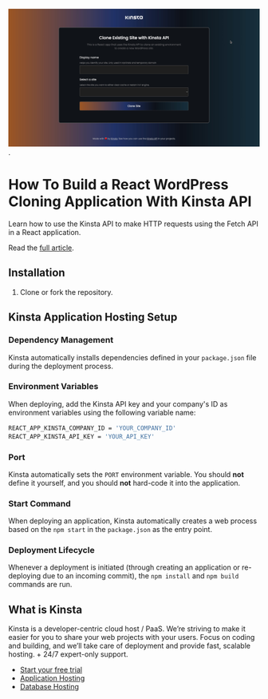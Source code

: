 ![image](/public/clone-site-ui.jpg).

# How To Build a React WordPress Cloning Application With Kinsta API

Learn how to use the Kinsta API to make HTTP requests using the Fetch API in a React application.

Read the [full article](https://kinsta.com/blog/clone-site-kinsta-api).

## Installation
1. Clone or fork the repository.

## Kinsta Application Hosting Setup
### Dependency Management

Kinsta automatically installs dependencies defined in your `package.json` file during the deployment process.

### Environment Variables
When deploying, add the Kinsta API key and your company's ID as environment variables using the following variable name:

```bash
REACT_APP_KINSTA_COMPANY_ID = 'YOUR_COMPANY_ID' 
REACT_APP_KINSTA_API_KEY = 'YOUR_API_KEY'
```

### Port

Kinsta automatically sets the `PORT` environment variable. You should **not** define it yourself, and you should **not** hard-code it into the application.

### Start Command

When deploying an application, Kinsta automatically creates a web process based on the `npm start` in the `package.json` as the entry point.

### Deployment Lifecycle

Whenever a deployment is initiated (through creating an application or re-deploying due to an incoming commit), the `npm install` and `npm build` commands are run.

## What is Kinsta
Kinsta is a developer-centric cloud host / PaaS. We’re striving to make it easier for you to share your web projects with your users. Focus on coding and building, and we’ll take care of deployment and provide fast, scalable hosting. + 24/7 expert-only support.

- [Start your free trial](https://kinsta.com/signup/?product_type=app-db)
- [Application Hosting](https://kinsta.com/application-hosting)
- [Database Hosting](https://kinsta.com/database-hosting)
